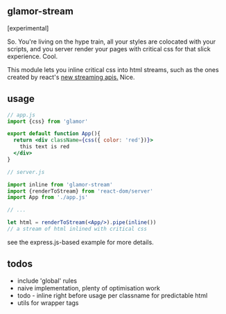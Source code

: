 glamor-stream
---

[experimental]

So. You're living on the hype train, all your styles are colocated with your scripts,
and you server render your pages with critical css for that slick experience. Cool.

This module lets you inline critical css into html streams, such as the ones created
by react's [new streaming apis.](https://github.com/facebook/react/blob/master/docs/docs/reference-react-dom-node-stream.md)
Nice.


usage
---

```jsx
// app.js
import {css} from 'glamor'

export default function App(){
  return <div className={css({ color: 'red'})}>
    this text is red
  </div>
}

// server.js

import inline from 'glamor-stream'
import {renderToStream} from 'react-dom/server'
import App from './app.js'

// ...

let html = renderToStream(<App/>).pipe(inline())
// a stream of html inlined with critical css

```

see the express.js-based example for more details.

todos
---

- include 'global' rules 
- naive implementation, plenty of optimisation work
- todo - inline right before usage per classname for predictable html
- utils for wrapper tags
